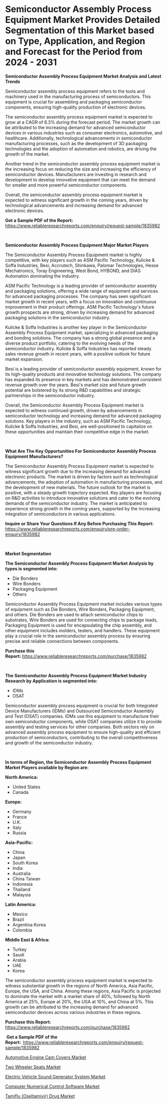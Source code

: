 <p><h1>Semiconductor Assembly Process Equipment Market Provides Detailed Segmentation of this Market based on Type, Application, and Region and Forecast for the Period from 2024 - 2031</h1></p><p><strong>Semiconductor Assembly Process Equipment Market Analysis and Latest Trends</strong></p>
<p><p>Semiconductor assembly process equipment refers to the tools and machinery used in the manufacturing process of semiconductors. This equipment is crucial for assembling and packaging semiconductor components, ensuring high-quality production of electronic devices.</p><p>The semiconductor assembly process equipment market is expected to grow at a CAGR of 6.3% during the forecast period. The market growth can be attributed to the increasing demand for advanced semiconductor devices in various industries such as consumer electronics, automotive, and healthcare. Additionally, technological advancements in semiconductor manufacturing processes, such as the development of 3D packaging technologies and the adoption of automation and robotics, are driving the growth of the market.</p><p>Another trend in the semiconductor assembly process equipment market is the increasing focus on reducing the size and increasing the efficiency of semiconductor devices. Manufacturers are investing in research and development to develop innovative equipment that can meet the demand for smaller and more powerful semiconductor components.</p><p>Overall, the semiconductor assembly process equipment market is expected to witness significant growth in the coming years, driven by technological advancements and increasing demand for advanced electronic devices.</p></p>
<p><strong>Get a Sample PDF of the Report:&nbsp;</strong> <a href="https://www.reliableresearchreports.com/enquiry/request-sample/1835982">https://www.reliableresearchreports.com/enquiry/request-sample/1835982</a></p>
<p>&nbsp;</p>
<p><strong>Semiconductor Assembly Process Equipment Major Market Players</strong></p>
<p><p>The Semiconductor Assembly Process Equipment market is highly competitive, with key players such as ASM Pacific Technology, Kulicke & Soffa Industries, Besi, Accrutech, Shinkawa, Palomar Technologies, Hesse Mechatronics, Toray Engineering, West Bond, HYBOND, and DIAS Automation dominating the industry.</p><p>ASM Pacific Technology is a leading provider of semiconductor assembly and packaging solutions, offering a wide range of equipment and services for advanced packaging processes. The company has seen significant market growth in recent years, with a focus on innovation and continuous improvement in their product offerings. ASM Pacific Technology's future growth prospects are strong, driven by increasing demand for advanced packaging solutions in the semiconductor industry.</p><p>Kulicke & Soffa Industries is another key player in the Semiconductor Assembly Process Equipment market, specializing in advanced packaging and bonding solutions. The company has a strong global presence and a diverse product portfolio, catering to the evolving needs of the semiconductor industry. Kulicke & Soffa Industries has reported steady sales revenue growth in recent years, with a positive outlook for future market expansion.</p><p>Besi is a leading provider of semiconductor assembly equipment, known for its high-quality products and innovative technology solutions. The company has expanded its presence in key markets and has demonstrated consistent revenue growth over the years. Besi's market size and future growth potential are bolstered by its strong R&D capabilities and strategic partnerships in the semiconductor industry.</p><p>Overall, the Semiconductor Assembly Process Equipment market is expected to witness continued growth, driven by advancements in semiconductor technology and increasing demand for advanced packaging solutions. Key players in the industry, such as ASM Pacific Technology, Kulicke & Soffa Industries, and Besi, are well-positioned to capitalize on these opportunities and maintain their competitive edge in the market.</p></p>
<p>&nbsp;</p>
<p><strong>What Are The Key Opportunities For Semiconductor Assembly Process Equipment Manufacturers?</strong></p>
<p><p>The Semiconductor Assembly Process Equipment market is expected to witness significant growth due to the increasing demand for advanced electronic products. The market is driven by factors such as technological advancements, the adoption of automation in manufacturing processes, and the development of new materials. The future outlook for the market is positive, with a steady growth trajectory expected. Key players are focusing on R&D activities to introduce innovative solutions and cater to the evolving demands of the semiconductor industry. The market is anticipated to experience strong growth in the coming years, supported by the increasing integration of semiconductors in various applications.</p></p>
<p><strong>Inquire or Share Your Questions If Any Before Purchasing This Report:</strong> <a href="https://www.reliableresearchreports.com/enquiry/pre-order-enquiry/1835982">https://www.reliableresearchreports.com/enquiry/pre-order-enquiry/1835982</a></p>
<p>&nbsp;</p>
<p><strong>Market Segmentation</strong></p>
<p><strong>The Semiconductor Assembly Process Equipment Market Analysis by types is segmented into:</strong></p>
<p><ul><li>Die Bonders</li><li>Wire Bonders</li><li>Packaging Equipment</li><li>Others</li></ul></p>
<p><p>Semiconductor Assembly Process Equipment market includes various types of equipment such as Die Bonders, Wire Bonders, Packaging Equipment, and others. Die Bonders are used to attach semiconductor chips to substrates, Wire Bonders are used for connecting chips to package leads, Packaging Equipment is used for encapsulating the chip assembly, and other equipment includes molders, testers, and handlers. These equipment play a crucial role in the semiconductor assembly process by ensuring precise and reliable connections between components.</p></p>
<p><strong>Purchase this Report:&nbsp;</strong><a href="https://www.reliableresearchreports.com/purchase/1835982">https://www.reliableresearchreports.com/purchase/1835982</a></p>
<p>&nbsp;</p>
<p><strong>The Semiconductor Assembly Process Equipment Market Industry Research by Application is segmented into:</strong></p>
<p><ul><li>IDMs</li><li>OSAT</li></ul></p>
<p><p>Semiconductor assembly process equipment is crucial for both Integrated Device Manufacturers (IDMs) and Outsourced Semiconductor Assembly and Test (OSAT) companies. IDMs use this equipment to manufacture their own semiconductor components, while OSAT companies utilize it to provide assembly and testing services for other companies. Both sectors rely on advanced assembly process equipment to ensure high-quality and efficient production of semiconductors, contributing to the overall competitiveness and growth of the semiconductor industry.</p></p>
<p>&nbsp;</p>
<p><strong>In terms of Region, the Semiconductor Assembly Process Equipment Market Players available by Region are:</strong></p>
<p>
    <p> <strong> North America: </strong>
        <ul>
            <li>United States</li>
            <li>Canada</li>
        </ul>
        </p> 
    <p> <strong> Europe: </strong>
        <ul>
            <li>Germany</li>
            <li>France</li>
            <li>U.K.</li>
            <li>Italy</li>
            <li>Russia</li>
        </ul>
        </p> 
    <p> <strong> Asia-Pacific: </strong>
        <ul>
            <li>China</li>
            <li>Japan</li>
            <li>South Korea</li>
            <li>India</li>
            <li>Australia</li>
            <li>China Taiwan</li>
            <li>Indonesia</li>
            <li>Thailand</li>
            <li>Malaysia</li>
        </ul>
        </p> 
    <p> <strong> Latin America: </strong>
        <ul>
            <li>Mexico</li>
            <li>Brazil</li>
            <li>Argentina Korea</li>
            <li>Colombia</li>
        </ul>
        </p> 
    <p> <strong> Middle East & Africa: </strong>
        <ul>
            <li>Turkey</li>
            <li>Saudi</li>
            <li>Arabia</li>
            <li>UAE</li>
            <li>Korea</li>
        </ul>
    </p>
    </p>
<p><p>The semiconductor assembly process equipment market is expected to witness substantial growth in the regions of North America, Asia Pacific, Europe, the USA, and China. Among these regions, Asia Pacific is projected to dominate the market with a market share of 40%, followed by North America at 25%, Europe at 20%, the USA at 10%, and China at 5%. This growth can be attributed to the increasing demand for advanced semiconductor devices across various industries in these regions.</p></p>
<p><strong>Purchase this Report: </strong><a href="https://www.reliableresearchreports.com/purchase/1835982">https://www.reliableresearchreports.com/purchase/1835982</a></p>
<p>&nbsp;<strong>Get a Sample PDF of the Report:&nbsp;&nbsp;</strong><a href="https://www.reliableresearchreports.com/enquiry/request-sample/1835982">https://www.reliableresearchreports.com/enquiry/request-sample/1835982</a></p>
<p><strong></strong></p>
<p><p><a href="https://issuu.com/reportprime-2/docs/automotive-engine-cam-covers-market-size-2030.pptx">Automotive Engine Cam Covers Market</a></p><p><a href="https://issuu.com/reportprime-2/docs/two-wheeler-seats-market-size-2030.pptx">Two Wheeler Seats Market</a></p><p><a href="https://medium.com/@kimberlymay76/electric-vehicle-sound-generator-system-market-competitive-analysis-market-trends-and-forecast-to-f185850c71da">Electric Vehicle Sound Generator System Market</a></p><p><a href="https://medium.com/@kimberlymay76/computer-numerical-control-software-market-size-market-outlook-and-market-forecast-2024-to-2031-0481ed9ab119">Computer Numerical Control Software Market</a></p><p><a href="https://medium.com/@greisdukagjini2014/tamiflu-oseltamivir-drug-market-analysis-its-cagr-market-segmentation-and-global-industry-3553218b321a">Tamiflu (Oseltamivir) Drug Market</a></p></p>